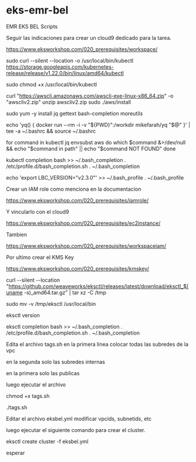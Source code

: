 # eks-emr-bel
EMR EKS BEL Scripts

Seguir las indicaciones para crear un cloud9 dedicado para la tarea.

https://www.eksworkshop.com/020_prerequisites/workspace/


sudo curl --silent --location -o /usr/local/bin/kubectl \
https://storage.googleapis.com/kubernetes-release/release/v1.22.0/bin/linux/amd64/kubectl

sudo chmod +x /usr/local/bin/kubectl


curl "https://awscli.amazonaws.com/awscli-exe-linux-x86_64.zip" -o "awscliv2.zip"
unzip awscliv2.zip
sudo ./aws/install


sudo yum -y install jq gettext bash-completion moreutils

echo 'yq() {
  docker run --rm -i -v "${PWD}":/workdir mikefarah/yq "$@"
}' | tee -a ~/.bashrc && source ~/.bashrc

for command in kubectl jq envsubst aws
  do
    which $command &>/dev/null && echo "$command in path" || echo "$command NOT FOUND"
  done


kubectl completion bash >>  ~/.bash_completion
. /etc/profile.d/bash_completion.sh
. ~/.bash_completion


echo 'export LBC_VERSION="v2.3.0"' >>  ~/.bash_profile
.  ~/.bash_profile


Crear un IAM role como menciona en la documentacion 

https://www.eksworkshop.com/020_prerequisites/iamrole/

Y vincularlo con el cloud9

https://www.eksworkshop.com/020_prerequisites/ec2instance/

Tambien 

https://www.eksworkshop.com/020_prerequisites/workspaceiam/

Por ultimo crear el KMS Key

https://www.eksworkshop.com/020_prerequisites/kmskey/


curl --silent --location "https://github.com/weaveworks/eksctl/releases/latest/download/eksctl_$(uname -s)_amd64.tar.gz" | tar xz -C /tmp

sudo mv -v /tmp/eksctl /usr/local/bin

eksctl version

eksctl completion bash >> ~/.bash_completion
. /etc/profile.d/bash_completion.sh
. ~/.bash_completion

Edita el archivo tags.sh en la primera linea colocar todas las subredes de la vpc

en la segunda solo las subredes internas

en la primera solo las publicas

luego ejecutar el archivo 

chmod +x tags.sh 

./tags.sh


Editar el archivo eksbel.yml modificar vpcids, subnetids, etc

luego ejecutar el siguiente comando para crear el cluster.

eksctl create cluster -f eksbel.yml

esperar





